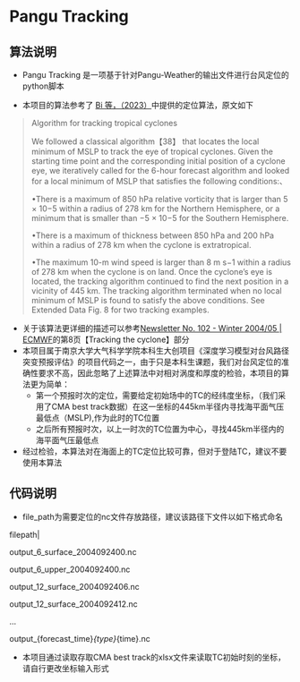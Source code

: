 # Pangu Tracking

## 算法说明

* Pangu Tracking 是一项基于针对Pangu-Weather的输出文件进行台风定位的python脚本

* 本项目的算法参考了 [Bi 等，（2023）](https://doi.org/10.1038/s41586-023-06185-3)中提供的定位算法，原文如下

> Algorithm for tracking tropical cyclones
>
> We followed a classical algorithm【38】 that locates the local minimum of MSLP to track the eye of tropical cyclones. Given the starting time point and the corresponding initial position of a cyclone eye, we iteratively called for the 6-hour forecast algorithm and looked for a local minimum of MSLP that satisfies the following conditions:、
>
> •There is a maximum of 850 hPa relative vorticity that is larger than 5 × 10−5 within a radius of 278 km for the Northern Hemisphere, or a minimum that is smaller than −5 × 10−5 for the Southern Hemisphere. 
>
> •There is a maximum of thickness between 850 hPa and 200 hPa within a radius of 278 km when the cyclone is extratropical. 
>
> •The maximum 10-m wind speed is larger than 8 m s−1 within a radius of 278 km when the cyclone is on land. Once the cyclone’s eye is located, the tracking algorithm continued to find the next position in a vicinity of 445 km. The tracking algorithm terminated when no local minimum of MSLP is found to satisfy the above conditions. See Extended Data Fig. 8 for two tracking examples.

* 关于该算法更详细的描述可以参考[Newsletter No. 102 - Winter 2004/05 | ECMWF](https://www.ecmwf.int/en/elibrary/78231-newsletter-no-102-winter-200405)的第8页【Tracking the cyclone】部分
* 本项目属于南京大学大气科学学院本科生大创项目《深度学习模型对台风路径突变预报评估》的项目代码之一，由于只是本科生课题，我们对台风定位的准确性要求不高，因此忽略了上述算法中对相对涡度和厚度的检验，本项目的算法更为简单：
  * 第一个预报时次的定位，需要给定初始场中的TC的经纬度坐标，（我们采用了CMA best track数据）在这一坐标的445km半径内寻找海平面气压最低点（MSLP),作为此时的TC位置
  * 之后所有预报时次，以上一时次的TC位置为中心，寻找445km半径内的海平面气压最低点
* 经过检验，本算法对在海面上的TC定位比较可靠，但对于登陆TC，建议不要使用本算法

## 代码说明

* file_path为需要定位的nc文件存放路径，建议该路径下文件以如下格式命名

filepath|

  output_6_surface_2004092400.nc
  
  output_6_upper_2004092400.nc
  
  output_12_surface_2004092406.nc   
  
  output_12_surface_2004092412.nc
  
  ...
  
  output_{forecast_time}_{type}_{time}.nc  
* 本项目通过读取存取CMA best track的xlsx文件来读取TC初始时刻的坐标，请自行更改坐标输入形式
